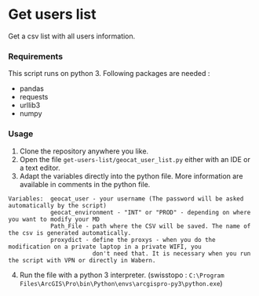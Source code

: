 # Get users list
Get a csv list with all users information.
### Requirements
This script runs on python 3. Following packages are needed :
* pandas
* requests
* urllib3
* numpy
### Usage
1. Clone the repository anywhere you like.
2. Open the file ``get-users-list/geocat_user_list.py`` either with an IDE or a text editor.
3. Adapt the variables directly into the python file. More information are available in comments in the python file.
```
Variables:  geocat_user - your username (The password will be asked automatically by the script)
            geocat_environment - "INT" or "PROD" - depending on where you want to modify your MD
            Path_File - path where the CSV will be saved. The name of the csv is generated automatically.
            proxydict - define the proxys - when you do the modification on a private laptop in a private WIFI, you
                        don't need that. It is necessary when you run the script with VPN or directly in Wabern.
```
4. Run the file with a python 3 interpreter. (swisstopo : ``C:\Program Files\ArcGIS\Pro\bin\Python\envs\arcgispro-py3\python.exe``)

